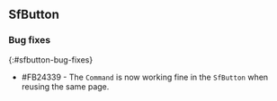 ## SfButton

### Bug fixes
{:#sfbutton-bug-fixes}

* \#FB24339 - The `Command` is now working fine in the `SfButton` when reusing the same page.